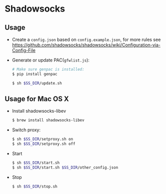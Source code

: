 Shadowsocks
===

Usage
---

* Create a `config.json` based on `config.example.json`, for more rules see
  <https://github.com/shadowsocks/shadowsocks/wiki/Configuration-via-Config-File>

* Generate or update PAC(`gfwlist.js`):
  ``` sh
  # Make sure genpac is installed:
  $ pip install genpac

  $ sh $SS_DIR/update.sh
  ```

Usage for Mac OS X
---
* Install shadowsocks-libev
  ``` sh
  $ brew install shadowsocks-libev
  ```

* Switch proxy:
  ``` sh
  $ sh $SS_DIR/setproxy.sh on
  $ sh $SS_DIR/setproxy.sh off
  ```

* Start
  ``` sh
  $ sh $SS_DIR/start.sh
  $ sh $SS_DIR/start.sh $SS_DIR/other_config.json
  ```

* Stop
  ``` sh
  $ sh $SS_DIR/stop.sh
  ```

